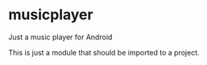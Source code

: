 # musicplayer
Just a music player for Android

This is just a module that should be imported to a project.
